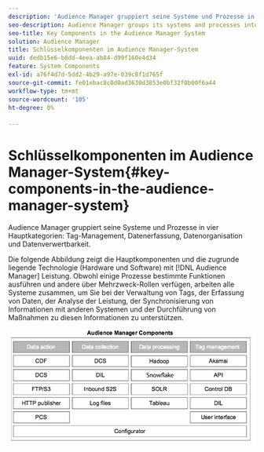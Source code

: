 ```yaml
---
description: 'Audience Manager gruppiert seine Systeme und Prozesse in vier Hauptkategorien: Tag-Management, Datenerfassung, Datenorganisation und Umsetzbarkeit von Daten.'
seo-description: Audience Manager groups its systems and processes into four main categories  tag management, data collection, data organization, and data actionability.
seo-title: Key Components in the Audience Manager System
solution: Audience Manager
title: Schlüsselkomponenten im Audience Manager-System
uuid: dedb15e6-b8dd-4eea-ab84-d99f160e4d34
feature: System Components
exl-id: a76f4d7d-5dd2-4b29-a97e-039c8f1d765f
source-git-commit: fe01ebac8c0d0ad3630d3853e0bf32f0b00f6a44
workflow-type: tm+mt
source-wordcount: '105'
ht-degree: 0%

---
```


# Schlüsselkomponenten im Audience Manager-System{#key-components-in-the-audience-manager-system}

Audience Manager gruppiert seine Systeme und Prozesse in vier Hauptkategorien: Tag-Management, Datenerfassung, Datenorganisation und Datenverwertbarkeit.

<!-- 

c_compstack.xml

 -->

Die folgende Abbildung zeigt die Hauptkomponenten und die zugrunde liegende Technologie (Hardware und Software) mit [!DNL Audience Manager] Leistung. Obwohl einige Prozesse bestimmte Funktionen ausführen und andere über Mehrzweck-Rollen verfügen, arbeiten alle Systeme zusammen, um Sie bei der Verwaltung von Tags, der Erfassung von Daten, der Analyse der Leistung, der Synchronisierung von Informationen mit anderen Systemen und der Durchführung von Maßnahmen zu diesen Informationen zu unterstützen.

![](assets/components.png)
